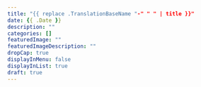```yaml
---
title: "{{ replace .TranslationBaseName "-" " " | title }}"
date: {{ .Date }}
description: ""
categories: []
featuredImage: ""
featuredImageDescription: ""
dropCap: true
displayInMenu: false
displayInList: true
draft: true
---
```

